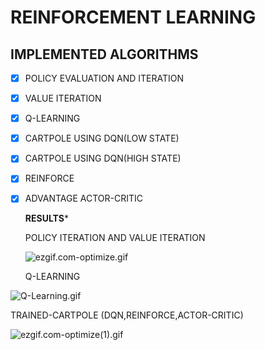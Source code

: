 # **REINFORCEMENT LEARNING** 



## IMPLEMENTED  ALGORITHMS



- [X] POLICY EVALUATION AND ITERATION 

- [X] VALUE ITERATION

- [X] Q-LEARNING

- [X] CARTPOLE USING DQN(LOW STATE)

- [X] CARTPOLE USING DQN(HIGH STATE)

- [X] REINFORCE

- [X] ADVANTAGE ACTOR-CRITIC


   

  **RESULTS*** 

  

  POLICY ITERATION AND VALUE ITERATION 

  

  ![ezgif.com-optimize.gif](https://github.com/aadhithya14/RLprojects/blob/master/Results/ezgif.com-optimize.gif?raw=true)

		

  Q-LEARNING          

           			

![Q-Learning.gif](https://github.com/aadhithya14/RLprojects/blob/master/Results/Q-Learning.gif?raw=true)




  TRAINED-CARTPOLE (DQN,REINFORCE,ACTOR-CRITIC)



![ezgif.com-optimize(1).gif](https://github.com/aadhithya14/RLprojects/blob/master/Results/ezgif.com-optimize(1).gif?raw=true)



